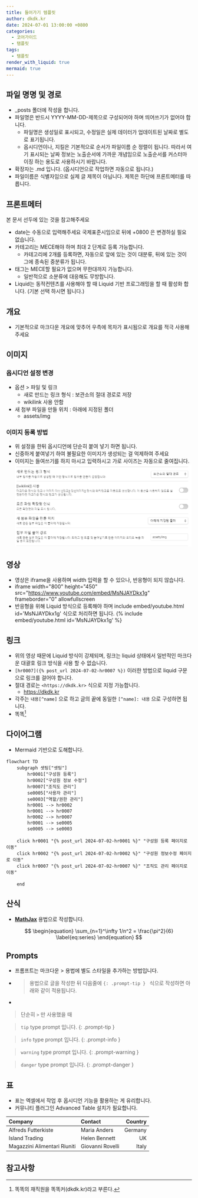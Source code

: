 ```yaml
---
title: 들어가기 템플릿
author: dkdk.kr
date: 2024-07-01 13:00:00 +0800
categories:
  - 코어가이드
  - 탬플릿
tags:
  - 템플릿
render_with_liquid: true
mermaid: true
---
```


## 파일 명명 및 경로

- _posts 폴더에 작성을 합니다.
- 파일명은 반드시 YYYY-MM-DD-제목으로 구성되어야 하며 띄어쓰기가 없어야 합니다.
	- 파일명은 생성일로 표시되고, 수정일은 실제 데이터가 업데이트된 날짜로 별도로 표기됩니다.
	- 옵시디언이나, 지킬은 기본적으로 순서가 파일이름 순 정렬이 됩니다. 따라서 여기 표시되는 날짜 정보는 노출순서에 가까운 개념임으로 노출순서를 커스터마이징 하는 용도로 사용하시기 바랍니다. 
- 확장자는 .md 입니다. (옵시디언으로 작업하면 자동으로 됩니다.)
 - 파일이름은 식별자임으로 실제 글 제목이 아닙니다. 제목은 하단에 프론트메터를 따릅니다.

## 프론트메터

본 문서 선두에 있는 것을 참고해주세요

- date는 수동으로 입력해주세요 국제표준시임으로 뒤에 +0800 은 변경하실 필요 없습니다.
- 카테고리는 MECE해야 하며 최대 2 단계로 등록 가능합니다.
	- 카테고리에 2개를 등록하면,  자동으로 앞에 있는 것이 대분류, 뒤에 있는 것이 그에 종속된 중분류가 됩니다. 
- 태그는 MECE할 필요가 없으며 무한대까지 가능합니다.
	- 일반적으로 소분류에 대응해도 무방합니다.
- Liquid는 동적컨텐츠를 사용해야 할 때 Liquid 기반 프로그래밍을 할 때 활성화 합니다. (기본 선택 하시면 됩니다.)

## 개요

- 기본적으로 마크다운 개요에 맞추어 우측에 목차가 표시됨으로 개요를 적극 사용해 주세요 

## 이미지

### 옵시디언 설정 변경
- 옵션 > 파일 및 링크 
	- 새로 만드는 링크 형식 : 보관소의 절대 경로로 저장
	- wikilink 사용 안함
- 새 첨부 파일을 만들 위치 : 아래에 지정된 폴더
	- assets/img

### 이미지 등록 방법
- 위 설정을 한뒤 옵시디언에 단순히 붙여 넣기 하면 됩니다.
- 신중하게 붙여넣기 하여 불필요한 이미지가 생성되는 걸 억제하여 주세요
- 이미지는 들여쓰기를 하지 마시고 입력하시고 가로 사이즈는 자동으로 줄여집니다.
![](assets/img/Pasted%20image%2020240709200029.png)

## 영상

- 영상은 iframe을 사용하며 width 입력을 할 수 있으나, 반응형이 되지 않습니다.
- iframe width="800" height="450" src="https://www.youtube.com/embed/MsNJAYDkx1g" frameborder="0" allowfullscreen
- 반응형을 위해 Liquid 방식으로 등록해야 하며 include embed/youtube.html id='MsNJAYDkx1g' 식으로 처리하면 됩니다.
{% include embed/youtube.html id='MsNJAYDkx1g' %}

## 링크

- 위의 영상 때문에 Liquid 방식이 강제되며, 링크는 liquid 상태에서 일반적인 마크다운 대괄호 링크 방식을 사용 할 수 없습니다.
- `[hr0007]({% post_url 2024-07-02-hr0007 %})` 이러한 방법으로 liquid 구문으로 링크를 걸어야 합니다.
- 절대 경로는 `<https://dkdk.kr>` 식으로 지정 가능합니다.
  - <https://dkdk.kr>
- 각주는 `내용[^name]` 으로 하고 글의 끝에 동일한 `[^name]: 내용` 으로 구성하면 됩니다.
 - 똑똑[^dkdk]

## 다이어그램

- Mermaid 기반으로 도해합니다.
```mermaid
flowchart TD
    subgraph 셋팅["셋팅"]
        hr0001["구성원 등록"]
        hr0002["구성원 정보 수정"]
        hr0007["조직도 관리"]
        se0005["사용자 관리"]
        se0003["역할/권한 관리"]
        hr0001 --> hr0002
        hr0001 --> hr0007
        hr0002 --> hr0007
        hr0001 --> se0005
        se0005 --> se0003

    click hr0001 "{% post_url 2024-07-02-hr0001 %}" "구성원 등록 페이지로 이동"
    click hr0002 "{% post_url 2024-07-02-hr0002 %}" "구성원 정보수정 페이지로 이동"
    click hr0007 "{% post_url 2024-07-02-hr0007 %}" "조직도 관리 페이지로 이동"

    end
```

## 산식

- [**MathJax**](https://www.mathjax.org/) 용법으로 작성합니다.

$$
\begin{equation}
  \sum_{n=1}^\infty 1/n^2 = \frac{\pi^2}{6}
  \label{eq:series}
\end{equation}
$$


## Prompts
- 프롬프트는 마크다운 > 용법에 별도 스타일을 추가하는 방법입니다.
- > 용법으로 글을 작성한 뒤 다음줄에 `{: .prompt-tip } ` 식으로 작성하면 아래와 같이 적용됩니다.
-
>단순히 `>` 만 사용했을 때

> `tip` type prompt 입니다.
{: .prompt-tip }

>  `info` type prompt 입니다.
{: .prompt-info }

> `warning` type prompt 입니다.
{: .prompt-warning }

> `danger` type prompt 입니다.
{: .prompt-danger }


## 표
- 표는 엑셀에서 작업 후 옵시디언 기능을 활용하는 게 유리합니다.
- 커뮤니티 플러그인 Advanced Table 설치가 필요합니다.

| Company                      | Contact          | Country |
|:---------------------------|:---------------|-------:|
| Alfreds Futterkiste          | Maria Anders     | Germany |
| Island Trading               | Helen Bennett    | UK      |
| Magazzini Alimentari Riuniti | Giovanni Rovelli | Italy   |

## 참고사항
[^dkdk]:똑똑의 재직원을 똑똑커(dkdk.kr)라고 부른다.